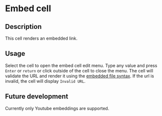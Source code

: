# Embed cell

## Description

This cell renders an embedded link.

## Usage

Select the cell to open the embed cell edit menu. Type any value and press `Enter` or `return` or click outside of the cell to close the menu. The cell will validate the URL and render it using the [embedded file syntax](https://help.obsidian.md/Editing+and+formatting/Embedding+web+pages#Embed+a+YouTube+video). If the url is invalid, the cell will display `Invalid URL`.

## Future development

Currently only Youtube embeddings are supported.
